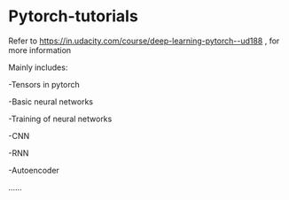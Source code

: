# Pytorch-tutorials
Refer to https://in.udacity.com/course/deep-learning-pytorch--ud188 , for more information

Mainly includes:

-Tensors in pytorch

-Basic neural networks

-Training of neural networks

-CNN

-RNN

-Autoencoder

......
